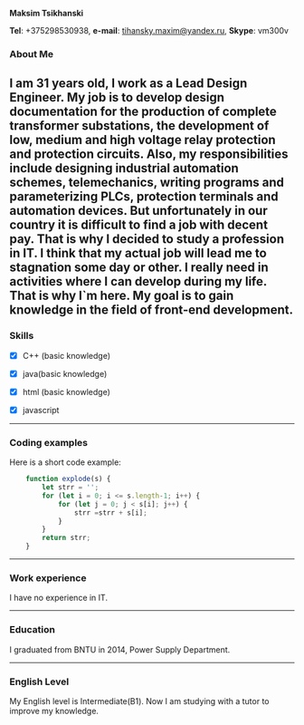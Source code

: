 __Maksim Tsikhanski__

__Tel__: +375298530938, __e-mail__: tihansky.maxim@yandex.ru, __Skype__:  vm300v

### __About Me__
I am 31 years old, I work as a Lead Design Engineer. My job is to develop design documentation for the production of complete transformer substations, the development of low, medium and high voltage relay protection and protection circuits. Also, my responsibilities include designing industrial automation schemes, telemechanics, writing programs and parameterizing PLCs, protection terminals and automation devices. But unfortunately in our country it is difficult to find a job with decent pay. That is why I decided to study a profession in IT. I think that my actual job will lead me to stagnation some day or other. I really need in activities where I can develop during my life. That is why I`m here. My goal is to gain knowledge in the field of front-end development.
---

### __Skills__

+ [x] C++ (basic knowledge) 
+ [x] java(basic knowledge)
+ [x] html (basic knowledge)
+ [x] javascript 


---

### __Coding examples__

Here is a short code example:

```javascript
    function explode(s) {
		let strr = '';
		for (let i = 0; i <= s.length-1; i++) {
			for (let j = 0; j < s[i]; j++) {
				strr =strr + s[i];
			}
		}
		return strr;
	}
```

---


### __Work experience__
I have no experience in IT.

---

### __Education__
I graduated from BNTU in 2014, Power Supply Department. 

---

### __English Level__
My English level is Intermediate(B1). Now I am studying with a tutor to improve my knowledge.